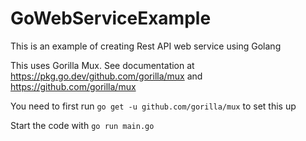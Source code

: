 # GoWebServiceExample
This is an example of creating Rest API web service using Golang

This uses Gorilla Mux. See documentation at https://pkg.go.dev/github.com/gorilla/mux and
https://github.com/gorilla/mux


You need to first run 
`go get -u github.com/gorilla/mux` to set this up


Start the code with
`go run main.go`